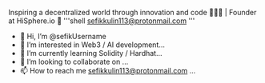Inspiring a decentralized world through innovation and code 🧑🏼‍🚀 | Founder at HiSphere.io
📧
'''shell
sefikkulin113@protonmail.com
'''

- 👋 Hi, I’m @sefikUsername
- 👀 I’m interested in Web3 / AI development...
- 🌱 I’m currently learning Solidity / Hardhat...
- 💞️ I’m looking to collaborate on ...
- 📫 How to reach me sefikkulin113@protonmail.com ...

<!---
sefikusername/sefikusername is a ✨ special ✨ repository because its `README.md` (this file) appears on your GitHub profile.
You can click the Preview link to take a look at your changes.
--->
